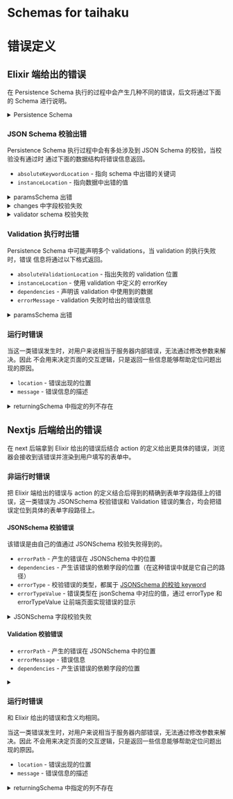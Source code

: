 # Schemas for taihaku

# 错误定义

## Elixir 端给出的错误

在 Persistence Schema 执行的过程中会产生几种不同的错误，后文将通过下面的 Schema
进行说明。

<details>
<summary>Persistence Schema</summary>

```TypeScript
action = {
  schema: moviesSchema,
  paramsSchema: {
    type: 'object',
    properties: {
      title: { type: 'string' },
      release_date: { type: 'string' },
    },
    required: ['title'],
  },
  changeset: {
    changes: [
      {
        name: 'title',
        value: { $data: '/title' },
        schema: { type: 'string', minLength: 10 },
      },
      {
        name: 'release_date',
        value: { $data: '/release_date' },
      },
      { name: 'created_at', value: { $sql: 'now()' } },
      { name: 'updated_at', value: { $sql: 'now()' } },
    ],
    validator: {
      schema: {
        type: 'object',
        properties: {
          title: { type: 'string', maxLength: 255 },
          release_date: { type: 'string', format: 'date' },
        },
        required: ['title', 'release_date'],
      },
      validations: [
        {
          operator: 'CUSTOM',
          operands: [{ $data: '/release_date' }],
          expression: 'Date.parse(operands[0]) <= Date.now()',
          errorKey: '/release_date',
          errorMessage: 'Release date should be less than or equal to today',
        },
      ],
    },
  },
  returningSchema: {
    id: { $schema: '/id' },
    title: { $schema: '/title' },
    release_date: { $schema: '/release_date' },
    inserted_at: { $schema: '/inserted_at' },
    updated_at: { $schema: '/updated_at' },
  },
}
```

</details>

### JSON Schema 校验出错

Persistence Schema 执行过程中会有多处涉及到 JSON Schema 的校验，当校验没有通过时
通过下面的数据结构将错误信息返回。

- `absoluteKeywordLocation` - 指向 schema 中出错的关键词
- `instanceLocation` - 指向数据中出错的值

<details>
<summary>paramsSchema 出错</summary>

```TypeScript
params = {
  release_date: '2024-05-14',
}
```

```JSON
{
  "errors": [
    {
      "absoluteKeywordLocation": "#/paramsSchema/required/0",
      "instanceLocation": "/"
    }
  ]
}
```

</details>

<details>
<summary>changes 中字段校验失败</summary>

```TypeScript
params = {
  title: 'Title',
  release_date: '2024-05-14',
}
```

```JSON
{
  "errors": [
    {
      "absoluteKeywordLocation": "#/changeset/changes/0/maxLength",
      "instanceLocation": "/title"
    }
  ]
}
```

</details>

<details>
<summary>validator schema 校验失败</summary>

```TypeScript
params = {
  title: 'This is a valid title',
  release_date: '2024-05-41',
}
```

```JSON
{
  "errors": [
    {
      "absoluteKeywordLocation": "#/changeset/validator/schema/properties/release_date/format",
      "instanceLocation": "/release_date"
    }
  ]
}
```

</details>

### Validation 执行时出错

Persistence Schema 中可能声明多个 validations，当 validation 的执行失败时，错误
信息将通过以下格式返回。

- `absoluteValidationLocation` - 指出失败的 validation 位置
- `instanceLocation` - 使用 validation 中定义的 errorKey
- `dependencies` - 声明该 validation 中使用到的数据
- `errorMessage` - validation 失败时给出的错误信息

<details>
<summary>paramsSchema 出错</summary>

```TypeScript
params = {
  title: 'This is a valid title',
  release_date: '4202-05-14',
}
```

```JSON
{
  "errors": [
    {
      "absoluteValidationLocation": "#/changeset/validator/validations/0",
      "instanceLocation": "/release_date",
      "dependencies": ["/release_date"],
      "errorMessage": "too large date"
    }
  ]
}
```

</details>

### 运行时错误

当这一类错误发生时，对用户来说相当于服务器内部错误，无法通过修改参数来解决。因此
不会用来决定页面的交互逻辑，只是返回一些信息能够帮助定位问题出现的原因。

- `location` - 错误出现的位置
- `message` - 错误信息的描述

<details>
<summary>returningSchema 中指定的列不存在</summary>

```TypeScript
params = {
  title: 'This is a valid title',
  release_date: '2024-05-14',
}
```

```JSON
{
  "errors": [
    {
      "location": "#/returningSchema/inserted_at",
      "message": "column \"inserted_at\" does not exist"
    }
  ]
}
```

</details>

## Nextjs 后端给出的错误

在 next 后端拿到 Elixir 给出的错误后结合 action
的定义给出更具体的错误，浏览器会接收到该错误并渲染到用户填写的表单中。

### 非运行时错误

把 Elixir 端给出的错误与 action 的定义结合后得到的精确到表单字段路径上的错误，这一类错误为 JSONSchema 校验错误和
Validation 错误的集合，均会把错误定位到具体的表单字段路径上。

#### JSONSchema 校验错误

该错误是由自己的值通过 JSONSchema 校验失败得到的。

- `errorPath` - 产生的错误在 JSONSchema 中的位置
- `dependencies` - 产生该错误的依赖字段的位置（在这种错误中就是它自己的路径）
- `errorType` - 校验错误的类型，都属于
  [JSONSchema 的校验 keyword](https://datatracker.ietf.org/doc/html/draft-handrews-json-schema-validation-01#section-6)
- `errorTypeValue` - 错误类型在 jsonSchema 中对应的值，通过 errorType 和
  errorTypeValue 让前端页面实现错误的显示

<details>
<summary>JSONSchema 字段校验失败</summary>

```TypeScript
params = {
  release_date: '2024-05-74',
}
```

```JSONC
{
  "errors": [
    {
      "errorPath": "/title",
      "errorType": "required",
      "errorTypeValue": null,
      "dependencies": ["/title"]
    },
    {
      "errorPath": "/release_data",
      "errorType": "format",
      "errorTypeValue": "date",
      "dependencies": ["/release_data"]
    }
  ]
}
```

</details>

#### Validation 校验错误

- `errorPath` - 产生的错误在 JSONSchema 中的位置
- `errorMessage` - 错误信息
- `dependencies` - 产生该错误的依赖字段的位置

<details>
<summary></summary>

```TypeScript
params = {
  title: 'a title',
  release_date: '4024-05-14',
}
```

```JSONC
{
  "errors": [
    {
      "errorPath": "/release_date",
      "errorMessage": "too large date",
      "dependencies": ["/release_date"]
    }
  ]
}
```

</details>

### 运行时错误

和 Elixir 给出的错误和含义均相同。

当这一类错误发生时，对用户来说相当于服务器内部错误，无法通过修改参数来解决。因此
不会用来决定页面的交互逻辑，只是返回一些信息能够帮助定位问题出现的原因。

- `location` - 错误出现的位置
- `message` - 错误信息的描述

<details>
<summary>returningSchema 中指定的列不存在</summary>

```TypeScript
params = {
  title: 'This is a valid title',
  release_date: '2024-05-14',
}
```

```JSON
{
  "errors": [
    {
      "location": "#/returningSchema/inserted_at",
      "message": "column \"inserted_at\" does not exist"
    }
  ]
}
```

</details>
